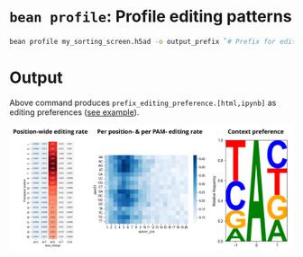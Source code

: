 # `bean profile`: Profile editing patterns
```bash
bean profile my_sorting_screen.h5ad -o output_prefix `# Prefix for editing profile report` 
```
# Output
Above command produces `prefix_editing_preference.[html,ipynb]` as editing preferences ([see example](../notebooks/profile_editing_preference.ipynb)).  

<img src="../../imgs/profile_output.png" alt="Allele translation" width="700" />  